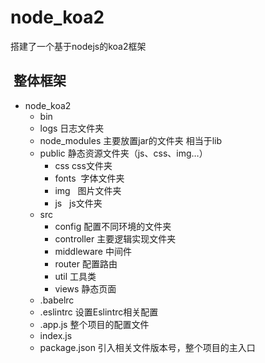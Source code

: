 # node_koa2
搭建了一个基于nodejs的koa2框架
##  整体框架
* node_koa2
  * bin
  * logs  日志文件夹</br>
  * node_modules  主要放置jar的文件夹 相当于lib</br>
  * public   静态资源文件夹（js、css、img…）</br>
    * css css文件夹</br>
    * fonts  字体文件夹</br>
    * img   图片文件夹</br>
    * js   js文件夹</br>
  * src
    * config  配置不同环境的文件夹</br>
    * controller 主要逻辑实现文件夹</br>
    * middleware 中间件</br>
    * router 配置路由</br>
    * util 工具类</br>
    * views 静态页面</br>
  * .babelrc
  * .eslintrc 设置Eslintrc相关配置</br>
  * .app.js 整个项目的配置文件</br>
  * index.js
  * package.json 引入相关文件版本号，整个项目的主入口 </br>
